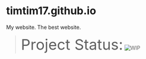 timtim17.github.io
==================

My website. The best website.

> <span style="font-size: 40px;">Project Status:</span> <img style="vertical-align: text-bottom" src="https://raw.github.com/timtim17/timtim17.github.io/master/images/status_icon_wip.png" alt="WIP" />
